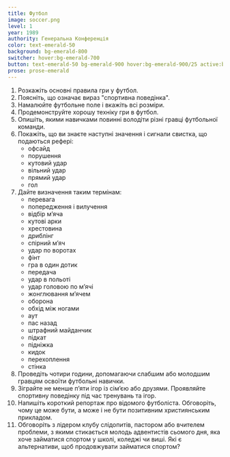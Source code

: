 ```yaml
---
title: Футбол
image: soccer.png
level: 1
year: 1989
authority: Генеральна Конференція
color: text-emerald-50
background: bg-emerald-800
switcher: hover:bg-emerald-700
button: text-emerald-50 bg-emerald-900 hover:bg-emerald-900/25 active:bg-emerald-700
prose: prose-emerald
---
```


1. Розкажіть основні правила гри у футбол.
2. Поясніть, що означає вираз "спортивна поведінка".
3. Намалюйте футбольне поле і вкажіть всі розміри.
4. Продемонструйте хорошу техніку гри в футбол.
5. Опишіть, якими навичками повинні володіти різні гравці футбольної команди.
6. Покажіть, що ви знаєте наступні значення і сигнали свистка, що подаються рефері:
   - офсайд
   - порушення
   - кутовий удар
   - вільний удар
   - прямий удар
   - гол
7. Дайте визначення таким термінам:
   - перевага
   - попередження і вилучення
   - відбір мʼяча
   - кутові арки
   - хрестовина
   - дриблінг
   - спірний мʼяч
   - удар по воротах
   - фінт
   - гра в один дотик
   - передача
   - удар в польоті
   - удар головою по мʼячі
   - жонглювання мʼячем
   - оборона
   - обхід між ногами
   - аут
   - пас назад
   - штрафний майданчик
   - підкат
   - підніжка
   - кидок
   - перехоплення
   - стінка
8. Проведіть чотири години, допомагаючи слабшим або молодшим гравцям освоїти футбольні навички.
9. Зіграйте не менше пʼяти ігор із сімʼєю або друзями. Проявляйте спортивну поведінку під час тренувань та ігор.
10. Напишіть короткий репортаж про відомого футболіста. Обговоріть, чому це може бути, а може і не бути позитивним християнським прикладом.
11. Обговоріть з лідером клубу слідопитів, пастором або вчителем проблеми, з якими стикається молодь адвентистів сьомого дня, яка хоче займатися спортом у школі, коледжі чи виші. Які є альтернативи, щоб продовжувати займатися спортом?
